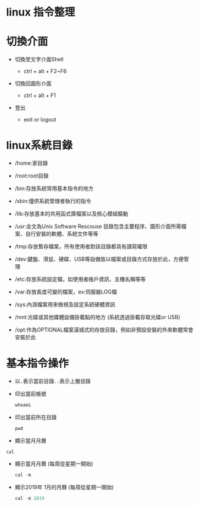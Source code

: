# linux 指令整理

# 切換介面

* 切換至文字介面Shell

  * ctrl + alt + F2~F6 

* 切換回圖形介面

  * ctrl + alt + F1

* 登出

  * exit or logout

# linux系統目錄

* /home:家目錄  

* /root:root目錄

* /bin:存放系統常用基本指令的地方

* /sbin:僅供系統管理者執行的指令

* /lib:存放基本的共用函式庫檔案以及核心模組驅動

* /usr:全文為Unix Software Rescouse 目錄包含主要程序、圖形介面所需檔案、自行安裝的軟體、系統文件等等

* /tmp:存放暫存檔案，所有使用者對該目錄都具有讀寫權限

* /dev:鍵盤、滑鼠、硬碟、USB等設備皆以檔案或目錄方式存放於此，方便管理

* /etc:存放系統設定檔，如使用者帳戶資訊、主機名稱等等

* /var:存放長度可變的檔案，ex:伺服器LOG檔

* /sys:內涵檔案用來檢視及設定系統硬體資訊

* /mnt:光碟或其他媒體設備掛載點的地方 (系統透過掛載存取光碟or USB)

* /opt:作為OPTIONAL檔案漢城式的存放目錄，例如非預設安裝的外來軟體常會安裝於此


# 基本指令操作

* 以`.`表示當前目錄`..`表示上層目錄

* 印出當前帳號

    ```js
    whoami
    ```

* 印出當前所在目錄


    ```js
    pwd
    ```

* 顯示當月月曆

`cal`

* 顯示當月月曆 (每周從星期一開始)

    ```js
    cal -m
    ```
* 顯示2019年 1月的月曆 (每周從星期一開始)

    ```js
    cal -m 2019
    ```

















